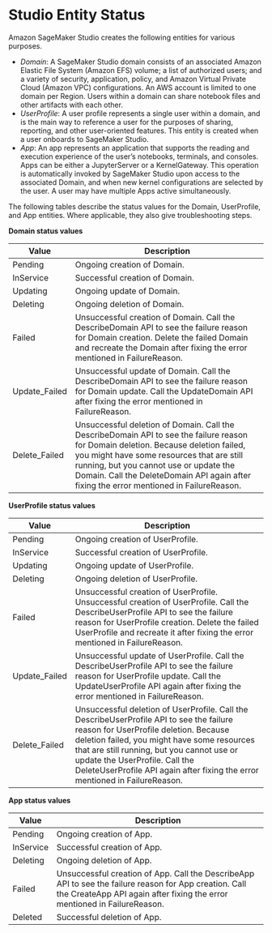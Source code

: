 # Studio Entity Status<a name="studio-entity-status"></a>

Amazon SageMaker Studio creates the following entities for various purposes\.
+  *Domain*: A SageMaker Studio domain consists of an associated Amazon Elastic File System \(Amazon EFS\) volume; a list of authorized users; and a variety of security, application, policy, and Amazon Virtual Private Cloud \(Amazon VPC\) configurations\. An AWS account is limited to one domain per Region\. Users within a domain can share notebook files and other artifacts with each other\.
+  *UserProfile*: A user profile represents a single user within a domain, and is the main way to reference a user for the purposes of sharing, reporting, and other user\-oriented features\. This entity is created when a user onboards to SageMaker Studio\.
+  *App*: An app represents an application that supports the reading and execution experience of the user’s notebooks, terminals, and consoles\. Apps can be either a JupyterServer or a KernelGateway\. This operation is automatically invoked by SageMaker Studio upon access to the associated Domain, and when new kernel configurations are selected by the user\. A user may have multiple Apps active simultaneously\.

The following tables describe the status values for the Domain, UserProfile, and App entities\. Where applicable, they also give troubleshooting steps\.


**Domain status values**  

| Value | Description | 
| --- | --- | 
| Pending | Ongoing creation of Domain\. | 
| InService | Successful creation of Domain\. | 
| Updating | Ongoing update of Domain\. | 
| Deleting | Ongoing deletion of Domain\. | 
| Failed | Unsuccessful creation of Domain\. Call the DescribeDomain API to see the failure reason for Domain creation\. Delete the failed Domain and recreate the Domain after fixing the error mentioned in FailureReason\. | 
| Update\_Failed | Unsuccessful update of Domain\. Call the DescribeDomain API to see the failure reason for Domain update\. Call the UpdateDomain API after fixing the error mentioned in FailureReason\. | 
| Delete\_Failed | Unsuccessful deletion of Domain\. Call the DescribeDomain API to see the failure reason for Domain deletion\. Because deletion failed, you might have some resources that are still running, but you cannot use or update the Domain\. Call the DeleteDomain API again after fixing the error mentioned in FailureReason\. | 


**UserProfile status values**  

| Value | Description | 
| --- | --- | 
| Pending | Ongoing creation of UserProfile\. | 
| InService | Successful creation of UserProfile\. | 
| Updating | Ongoing update of UserProfile\. | 
| Deleting | Ongoing deletion of UserProfile\. | 
| Failed | Unsuccessful creation of UserProfile\. Unsuccessful creation of UserProfile\. Call the DescribeUserProfile API to see the failure reason for UserProfile creation\. Delete the failed UserProfile and recreate it after fixing the error mentioned in FailureReason\. | 
| Update\_Failed | Unsuccessful update of UserProfile\. Call the DescribeUserProfile API to see the failure reason for UserProfile update\. Call the UpdateUserProfile API again after fixing the error mentioned in FailureReason\. | 
| Delete\_Failed | Unsuccessful deletion of UserProfile\. Call the DescribeUserProfile API to see the failure reason for UserProfile deletion\. Because deletion failed, you might have some resources that are still running, but you cannot use or update the UserProfile\. Call the DeleteUserProfile API again after fixing the error mentioned in FailureReason\. | 


**App status values**  

| Value | Description | 
| --- | --- | 
| Pending | Ongoing creation of App\. | 
| InService | Successful creation of App\. | 
| Deleting | Ongoing deletion of App\. | 
| Failed | Unsuccessful creation of App\. Call the DescribeApp API to see the failure reason for App creation\. Call the CreateApp API again after fixing the error mentioned in FailureReason\. | 
| Deleted | Successful deletion of App\. | 